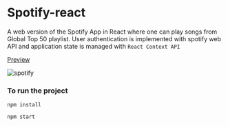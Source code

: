# Spotify-react

A web version of the Spotify App in React where one can play songs from Global Top 50 playlist. User authentication is implemented with spotify web API and application state is managed with `React Context API`

[Preview](https://spotify-react1.web.app)


![spotify](https://firebasestorage.googleapis.com/v0/b/spotify-react1.appspot.com/o/ezgif.com-video-to-gif.gif?alt=media&token=79f55228-ae4d-490a-9675-720f447f4170)

### To run the project

`npm install`

`npm start`

